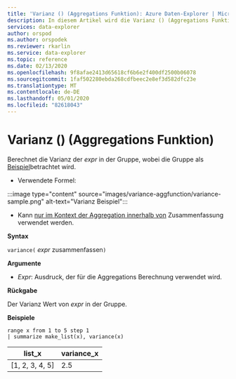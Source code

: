 ```yaml
---
title: 'Varianz () (Aggregations Funktion): Azure Daten-Explorer | Microsoft-Dokumentation'
description: In diesem Artikel wird die Varianz () (Aggregations Funktion) in Azure Daten-Explorer beschrieben.
services: data-explorer
author: orspod
ms.author: orspodek
ms.reviewer: rkarlin
ms.service: data-explorer
ms.topic: reference
ms.date: 02/13/2020
ms.openlocfilehash: 9f8afae2413d65618cf6b6e2f400df2500b06078
ms.sourcegitcommit: 1faf502280ebda268cdfbeec2e8ef3d582dfc23e
ms.translationtype: MT
ms.contentlocale: de-DE
ms.lasthandoff: 05/01/2020
ms.locfileid: "82618043"
---
```

# <a name="variance-aggregation-function"></a>Varianz () (Aggregations Funktion)

Berechnet die Varianz der *expr* in der Gruppe, wobei die Gruppe als [Beispiel](https://en.wikipedia.org/wiki/Sample_%28statistics%29)betrachtet wird. 

* Verwendete Formel:

:::image type="content" source="images/variance-aggfunction/variance-sample.png" alt-text="Varianz Beispiel":::

* Kann [nur im Kontext der Aggregation innerhalb von](summarizeoperator.md) Zusammenfassung verwendet werden.

**Syntax**

`variance(` *expr* zusammenfassen`)`

**Argumente**

* *Expr*: Ausdruck, der für die Aggregations Berechnung verwendet wird. 

**Rückgabe**

Der Varianz Wert von *expr* in der Gruppe.
 
**Beispiele**

```kusto
range x from 1 to 5 step 1
| summarize make_list(x), variance(x) 
```

|list_x|variance_x|
|---|---|
|[1, 2, 3, 4, 5]|2.5|